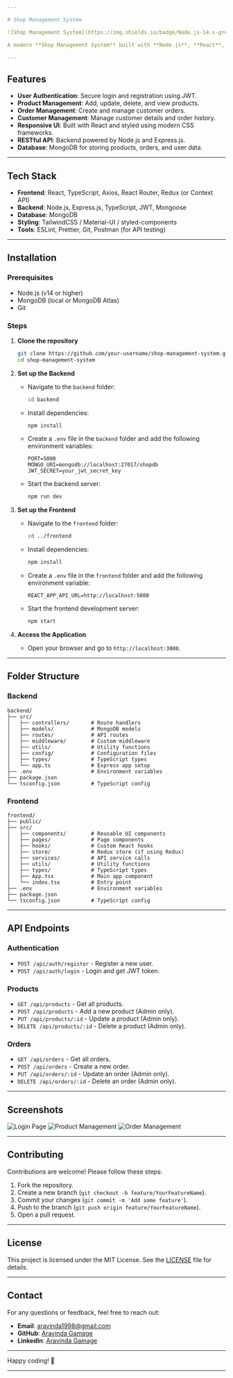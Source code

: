 ```yaml
---

# Shop Management System

![Shop Management System](https://img.shields.io/badge/Node.js-14.x-green) ![React](https://img.shields.io/badge/React-18.x-blue) ![TypeScript](https://img.shields.io/badge/TypeScript-5.x-blue) ![MongoDB](https://img.shields.io/badge/MongoDB-6.x-green) ![JWT](https://img.shields.io/badge/JWT-Auth-orange)

A modern **Shop Management System** built with **Node.js**, **React**, **TypeScript**, **JWT**, and **MongoDB**. This application allows shop owners to manage products, orders, and customers efficiently.

---
```


## Features

- **User Authentication**: Secure login and registration using JWT.
- **Product Management**: Add, update, delete, and view products.
- **Order Management**: Create and manage customer orders.
- **Customer Management**: Manage customer details and order history.
- **Responsive UI**: Built with React and styled using modern CSS frameworks.
- **RESTful API**: Backend powered by Node.js and Express.js.
- **Database**: MongoDB for storing products, orders, and user data.

---

## Tech Stack

- **Frontend**: React, TypeScript, Axios, React Router, Redux (or Context API)
- **Backend**: Node.js, Express.js, TypeScript, JWT, Mongoose
- **Database**: MongoDB
- **Styling**: TailwindCSS / Material-UI / styled-components
- **Tools**: ESLint, Prettier, Git, Postman (for API testing)

---

## Installation

### Prerequisites

- Node.js (v14 or higher)
- MongoDB (local or MongoDB Atlas)
- Git

### Steps

1. **Clone the repository**
   ```bash
   git clone https://github.com/your-username/shop-management-system.git
   cd shop-management-system
   ```

2. **Set up the Backend**
   - Navigate to the `backend` folder:
     ```bash
     cd backend
     ```
   - Install dependencies:
     ```bash
     npm install
     ```
   - Create a `.env` file in the `backend` folder and add the following environment variables:
     ```env
     PORT=5000
     MONGO_URI=mongodb://localhost:27017/shopdb
     JWT_SECRET=your_jwt_secret_key
     ```
   - Start the backend server:
     ```bash
     npm run dev
     ```

3. **Set up the Frontend**
   - Navigate to the `frontend` folder:
     ```bash
     cd ../frontend
     ```
   - Install dependencies:
     ```bash
     npm install
     ```
   - Create a `.env` file in the `frontend` folder and add the following environment variable:
     ```env
     REACT_APP_API_URL=http://localhost:5000
     ```
   - Start the frontend development server:
     ```bash
     npm start
     ```

4. **Access the Application**
   - Open your browser and go to `http://localhost:3000`.

---

## Folder Structure

### Backend
```
backend/
├── src/
│   ├── controllers/       # Route handlers
│   ├── models/            # MongoDB models
│   ├── routes/            # API routes
│   ├── middleware/        # Custom middleware
│   ├── utils/             # Utility functions
│   ├── config/            # Configuration files
│   ├── types/             # TypeScript types
│   └── app.ts             # Express app setup
├── .env                   # Environment variables
├── package.json
└── tsconfig.json          # TypeScript config
```

### Frontend
```
frontend/
├── public/
├── src/
│   ├── components/        # Reusable UI components
│   ├── pages/             # Page components
│   ├── hooks/             # Custom React hooks
│   ├── store/             # Redux store (if using Redux)
│   ├── services/          # API service calls
│   ├── utils/             # Utility functions
│   ├── types/             # TypeScript types
│   ├── App.tsx            # Main app component
│   └── index.tsx          # Entry point
├── .env                   # Environment variables
├── package.json
└── tsconfig.json          # TypeScript config
```

---

## API Endpoints

### Authentication
- `POST /api/auth/register` - Register a new user.
- `POST /api/auth/login` - Login and get JWT token.

### Products
- `GET /api/products` - Get all products.
- `POST /api/products` - Add a new product (Admin only).
- `PUT /api/products/:id` - Update a product (Admin only).
- `DELETE /api/products/:id` - Delete a product (Admin only).

### Orders
- `GET /api/orders` - Get all orders.
- `POST /api/orders` - Create a new order.
- `PUT /api/orders/:id` - Update an order (Admin only).
- `DELETE /api/orders/:id` - Delete an order (Admin only).

---

## Screenshots

![Login Page](screenshots/login.png)
![Product Management](screenshots/products.png)
![Order Management](screenshots/orders.png)

---

## Contributing

Contributions are welcome! Please follow these steps:

1. Fork the repository.
2. Create a new branch (`git checkout -b feature/YourFeatureName`).
3. Commit your changes (`git commit -m 'Add some feature'`).
4. Push to the branch (`git push origin feature/YourFeatureName`).
5. Open a pull request.

---

## License

This project is licensed under the MIT License. See the [LICENSE](LICENSE) file for details.

---

## Contact

For any questions or feedback, feel free to reach out:

- **Email**: aravinda1998@gmail.com
- **GitHub**: [Aravinda Gamage](https://github.com/Aravinda-Gamage-v1-1)
- **LinkedIn**: [Aravinda Gamage](https://www.linkedin.com/in/aravinda-gamage-88ab91287/)

---

Happy coding! 🚀

---
